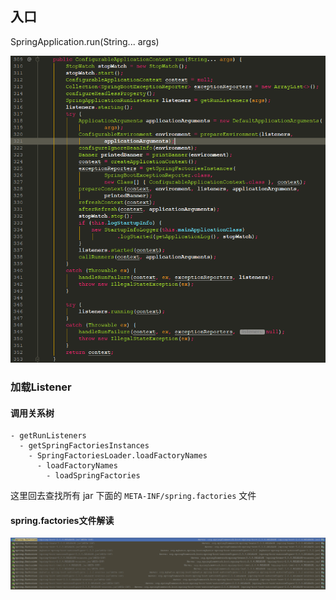 ## 入口

SpringApplication.run(String... args)

![](images/01_01.png)

### 加载Listener

  #### 调用关系树
  
  ```
  - getRunListeners
    - getSpringFactoriesInstances
      - SpringFactoriesLoader.loadFactoryNames 
        - loadFactoryNames
          - loadSpringFactories  
  ```          
  这里回去查找所有 jar 下面的 `META-INF/spring.factories` 文件
  
  #### spring.factories文件解读
  ![](images/01_02.png)
             